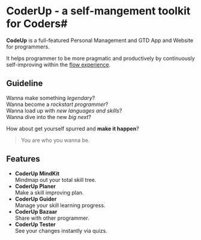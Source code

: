 # CoderUp - a  self-mangement toolkit for Coders#


**CodeUp** is a full-featured Personal Management and GTD App and Website for programmers.

It helps programmer to be more pragmatic and productively by continuously self-improving within the [flow experience].

[flow experience]:http://en.wikipedia.org/wiki/Flow_%28psychology%29

## Guideline ##
Wanna make something *legendary*?  
Wanna become a *rockstart programmer*?  
Wanna load up with *new languages and skills*?  
Wanna dive into the new *big next*?

How about get yourself spurred and **make it happen**?  

> You are who you wanna be.

## Features ##
-  **CoderUp MindKit**  
Mindmap out your total skill tree.  
- **CoderUp Planer**  
Make a skill improving plan.  
- **CoderUp Guider**  
Manage your skill learning progress.  
- **CoderUp Bazaar**  
Share with other programmer.  
- **CoderUp Tester**  
See your changes instantly via quizs.
	
